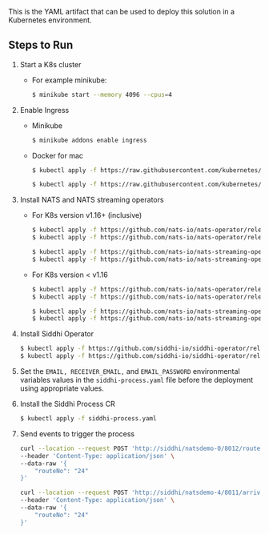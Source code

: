 This is the YAML artifact that can be used to deploy this solution in a Kubernetes environment.

## Steps to Run

1. Start a K8s cluster
    - For example minikube: 
        ```sh
        $ minikube start --memory 4096 --cpus=4
        ```
1. Enable Ingress
    - Minikube
        ```sh
        $ minikube addons enable ingress
        ```
    - Docker for mac
        ```sh
        $ kubectl apply -f https://raw.githubusercontent.com/kubernetes/ingress-nginx/nginx-0.27.1/deploy/static/mandatory.yaml

        $ kubectl apply -f https://raw.githubusercontent.com/kubernetes/ingress-nginx/nginx-0.27.1/deploy/static/provider/cloud-generic.yaml

        ```
1. Install NATS and NATS streaming operators
    - For K8s version v1.16+ (inclusive)
        ```sh
        $ kubectl apply -f https://github.com/nats-io/nats-operator/releases/download/v0.6.0/00-prereqs.yaml
        $ kubectl apply -f https://github.com/nats-io/nats-operator/releases/download/v0.6.0/10-deployment.yaml
        
        $ kubectl apply -f https://github.com/nats-io/nats-streaming-operator/releases/download/v0.3.0/default-rbac.yaml
        $ kubectl apply -f https://github.com/nats-io/nats-streaming-operator/releases/download/v0.3.0/deployment.yaml
        ```

    - For K8s version < v1.16
        ```sh
        $ kubectl apply -f https://github.com/nats-io/nats-operator/releases/download/v0.6.0/00-prereqs.yaml
        $ kubectl apply -f https://github.com/nats-io/nats-operator/releases/download/v0.6.0/10-deployment.yaml

        $ kubectl apply -f https://github.com/nats-io/nats-streaming-operator/releases/download/v0.2.2/default-rbac.yaml
        $ kubectl apply -f https://github.com/nats-io/nats-streaming-operator/releases/download/v0.2.2/deployment.yaml
        ```

1. Install Siddhi Operator
    ```sh
    $ kubectl apply -f https://github.com/siddhi-io/siddhi-operator/releases/download/v0.2.2/00-prereqs.yaml
    $ kubectl apply -f https://github.com/siddhi-io/siddhi-operator/releases/download/v0.2.2/01-siddhi-operator.yaml
    ```
1. Set the `EMAIL, RECEIVER_EMAIL,` and `EMAIL_PASSWORD` environmental variables values in the `siddhi-process.yaml` file before the deployment using appropriate values.
1. Install the Siddhi Process CR
    ```sh
    $ kubectl apply -f siddhi-process.yaml
    ```

1. Send events to trigger the process

    ```sh
    curl --location --request POST 'http://siddhi/natsdemo-0/8012/route' \
    --header 'Content-Type: application/json' \
    --data-raw '{
        "routeNo": "24"
    }'

    curl --location --request POST 'http://siddhi/natsdemo-4/8011/arrival' \
    --header 'Content-Type: application/json' \
    --data-raw '{
        "routeNo": "24"
    }'
    ```
